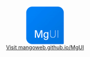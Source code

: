 <p align="center">
  <a href="https://mangoweb.github.io/MgUI/"><img src="src/images/logo.png" alt="MgUI" align="middle" /></a><br>
  <a href="https://mangoweb.github.io/MgUI/">Visit mangoweb.github.io/MgUI</a>
</p>
